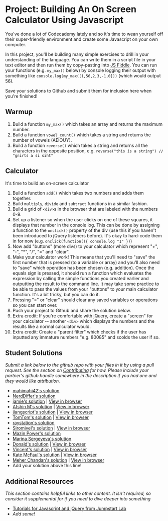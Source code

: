 # Project: Building An On Screen Calculator Using Javascript
  
You've done a lot of Codecademy lately and so it's time to wean yourself off their super-friendly environment and create some Javascript on your own computer.

In this project, you'll be building many simple exercises to drill in your understanding of the language.  You can write them in a script file in your text editor and then run them by copy-pasting into [JS Fiddle](http://jsfiddle.net).  You can run your functions (e.g. `my_max()` below) by console logging their output with something like `console.log(my_max([1,56,2,3,-1,0]))` (which would output 56).

Save your solutions to Github and submit them for inclusion here when you're finished!

## Warmup

1. Build a function `my_max()` which takes an array and returns the maximum number.
2. Build a function `vowel_count()` which takes a string and returns the number of vowels (AEIOUY).
3. Build a function `reverse()` which takes a string and returns all the characters in the opposite position, e.g. `reverse("this is a string") // "gnirts a si siht"`

## Calculator

It's time to build an on-screen calculator

1. Build a function `add()` which takes two numbers and adds them together.
2. Build `multiply`, `divide` and `subtract` functions in a similar fashion.
3. Build a grid of `<div>`s in the browser that are labeled with the numbers 0-9.
4. Set up a listener so when the user clicks on one of these squares, it displays that number in the console log.  This can be done by assigning a function to the `onclick()` property of the div (use this if you haven't been introduced to jQuery listeners before).  It's okay to hard-code them in for now (e.g. `onclick(function(){ console.log "1" })`)
5. Now add "buttons" (more divs) to your calculator which represent "+", "-", "*", "/", "=" and "clear".
6. Make your calculator work!  This means that you'll need to "save" the first number that is pressed (to a variable or array) and you'll also need to "save" which operation has been chosen (e.g. addition).  Once the equals sign is pressed, it should run a function which evaluates the expression by calling the simple functions you created earlier and outputting the result to the command line.  It may take some practice to be able to pass the values from your "buttons" to your main calculator function.  It's a bit tricky, but you can do it.
7. Pressing "=" or "clear" should clear any saved variables or operations so you can start over.
8. Push your project to Github and share the solution below.
8. Extra credit: If you're comfortable with jQuery, create a "screen" for your calculator -- another `<div>` which displays the numbers and the results like a normal calculator would.
9. Extra credit: Create a "parent filter" which checks if the user has inputted any immature numbers "e.g. 80085" and scolds the user if so.


## Student Solutions

*Submit a link below to the github repo with your files in it by using a pull request.  See the section on [Contributing](http://github.com/TheOdinProject/curriculum/blob/master/contributing.md) for how.  Please include your partner's github handle somewhere in the description if you had one and they would like attribution.*

* [mahimahi42's solution](https://github.com/mahimahi42/js-calc.git)
* [NerdDiffer's solution](https://github.com/NerdDiffer/simpleCalculator)
* [jamie's solution](https://github.com/Jberczel/odin-javascript/tree/master/calculator) | [View in browser](http://jsfiddle.net/Jberczel/3f3SG/)
* [Afshin M's solution](https://github.com/afshinator/js-calculator) | [View in browser](http://htmlpreview.github.io/?https://github.com/afshinator/js-calculator/blob/master/index.html)
* [jiangscript's solution](https://github.com/jiangscript/jscalc) | [View in browser](http://jiangscript.github.io/jscalc/)
* [TomTom's solution](https://github.com/tim5046/projectOdin/tree/master/Javascript/Project1) | [View in browser](http://jsfiddle.net/thomasmclaughlin/88cJL/)
* [raystation's solution](http://jsfiddle.net/k28ppt26/)
* [Siromivel's solution](https://github.com/siromivel/purecalc) | [View in browser](http://htmlpreview.github.io/?https://github.com/siromivel/purecalc/blob/master/jscalc.html)
* [Mazin Power's solution](https://github.com/muzfuz/JS_Calculator)
* [Marina Sergeyeva's solution](https://github.com/imousterian/OdinProject/tree/master/Project5_1_Calculator)
* [Donald's solution](https://github.com/donaldali/odin-js-jquery/tree/master/calculator) | [View in browser](http://htmlpreview.github.io/?https://github.com/donaldali/odin-js-jquery/blob/master/calculator/index.html)
* [Vincent's solution](https://github.com/wingyu/Javascript-Calculator) | [View in browser](http://htmlpreview.github.io/?https://github.com/wingyu/Javascript-Calculator/blob/master/index.html)
* [Kate McFaul's solution](https://github.com/craftykate/odin-project/tree/master/Chapter_06-JavaScript_and_jQuery/calculator) | [View in browser](http://jsfiddle.net/craftykate/k9ewcpvr/embedded/result/)
* [Meher Chandan's solution](https://github.com/meherchandan/Calculator.git) | [View in browser](http://htmlpreview.github.io/?https://github.com/meherchandan/Calculator/blob/master/calculator.html)
* Add your solution above this line!


## Additional Resources

*This section contains helpful links to other content. It isn't required, so consider it supplemental for if you need to dive deeper into something*

* [Tutorials for Javascript and jQuery from Jumpstart Lab](http://tutorials.jumpstartlab.com/)
* *Add some!*
